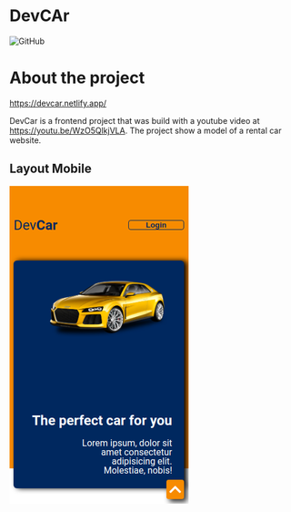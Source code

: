 # DevCAr

![GitHub](https://img.shields.io/github/license/gilrsantana/DevCar)

# About the project

https://devcar.netlify.app/

DevCar is a frontend project that was build with a youtube video at https://youtu.be/WzO5QlkjVLA.
The project show a model of a rental car website.

## Layout Mobile
![](Img/Views/mobile-view.png)
